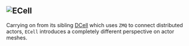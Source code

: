 ![ECell](https://github.com/celluloid/ecell/raw/master/logo.png)
---

Carrying on from its sibling [DCell](/celluloid/dcell) which uses `ZMQ` to connect distributed actors, `ECell` introduces a completely different perspective on actor meshes.
